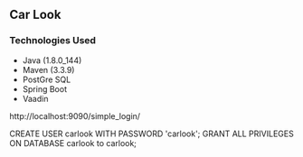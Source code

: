 ## Car Look

### Technologies Used

* Java (1.8.0_144)
* Maven (3.3.9)
* PostGre SQL
* Spring Boot
* Vaadin









http://localhost:9090/simple_login/

CREATE USER carlook WITH PASSWORD 'carlook';
GRANT ALL PRIVILEGES ON DATABASE carlook to carlook;